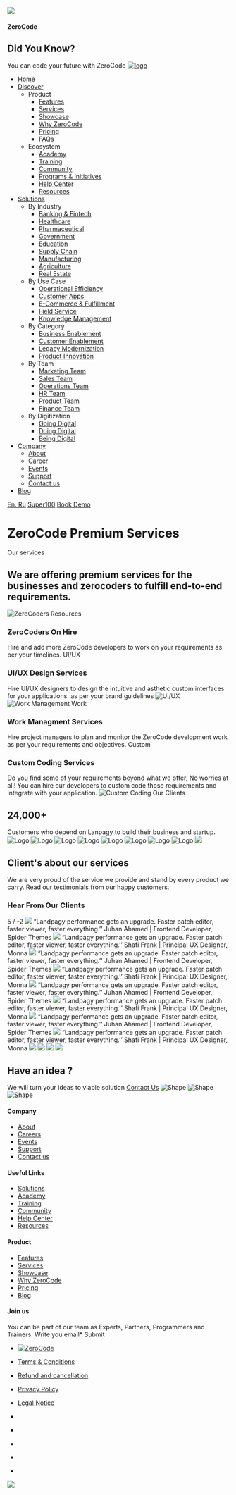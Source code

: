 ![](https://www.zeroco.de/assets/images/spinner_logo.png)
#### ZeroCode
## Did You Know?
You can code your future with ZeroCode
[ ![logo](https://www.zeroco.de/assets/images/logo.png) ](https://www.zeroco.de/</>)
  * [Home](https://www.zeroco.de/</>)
  * [Discover](https://www.zeroco.de/<discover.html>)
    * Product
      * [Features](https://www.zeroco.de/<features.html>)
      * [Services](https://www.zeroco.de/<services.html>)
      * [Showcase](https://www.zeroco.de/<showcase.html>)
      * [Why ZeroCode](https://www.zeroco.de/<why-zerocode.html>)
      * [Pricing](https://www.zeroco.de/<pricing.html>)
      * [FAQs](https://www.zeroco.de/<faqs.html>)
    * Ecosystem
      * [Academy](https://www.zeroco.de/<academy.html>)
      * [Training](https://www.zeroco.de/<training.html>)
      * [Community](https://www.zeroco.de/<community.html>)
      * [Programs & Initiatives](https://www.zeroco.de/<programs.html>)
      * [Help Center](https://www.zeroco.de/<help-center.html>)
      * [Resources](https://www.zeroco.de/<resources.html>)
  * [Solutions](https://www.zeroco.de/<solutions.html>)
    * By Industry
      * [Banking & Fintech](https://www.zeroco.de/<banking.html>)
      * [Healthcare](https://www.zeroco.de/<healthcare.html>)
      * [Pharmaceutical](https://www.zeroco.de/<pharma.html>)
      * [Government](https://www.zeroco.de/<government.html>)
      * [Education](https://www.zeroco.de/<education.html>)
      * [Supply Chain](https://www.zeroco.de/<supplychain.html>)
      * [Manufacturing](https://www.zeroco.de/<manufacturing.html>)
      * [Agriculture](https://www.zeroco.de/<agriculture.html>)
      * [Real Estate](https://www.zeroco.de/<realestate.html>)
    * By Use Case
      * [Operational Efficiency](https://www.zeroco.de/<opeff.html>)
      * [Customer Apps](https://www.zeroco.de/<custapps.html>)
      * [E-Commerce & Fulfillment](https://www.zeroco.de/<ecom.html>)
      * [Field Service](https://www.zeroco.de/<fieldservice.html>)
      * [Knowledge Management](https://www.zeroco.de/<knowledgemgmt.html>)
    * By Category
      * [Business Enablement](https://www.zeroco.de/<business.html>)
      * [Customer Enablement](https://www.zeroco.de/<customer.html>)
      * [Legacy Modernization](https://www.zeroco.de/<legacy.html>)
      * [Product Innovation](https://www.zeroco.de/<innovation.html>)
    * By Team
      * [Marketing Team](https://www.zeroco.de/<marketing-team.html>)
      * [Sales Team](https://www.zeroco.de/<sales-team.html>)
      * [Operations Team](https://www.zeroco.de/<ops-team.html>)
      * [HR Team](https://www.zeroco.de/<hr-team.html>)
      * [Product Team](https://www.zeroco.de/<product-team.html>)
      * [Finance Team](https://www.zeroco.de/<finance-team.html>)
    * By Digitization
      * [Going Digital](https://www.zeroco.de/<going-digital.html>)
      * [Doing Digital](https://www.zeroco.de/<doing-digital.html>)
      * [Being Digital](https://www.zeroco.de/<being-digital.html>)
  * [Company](https://www.zeroco.de/<about.html>)
    * [About](https://www.zeroco.de/<about.html>)
    * [Career](https://www.zeroco.de/<careers.html>)
    * [Events](https://www.zeroco.de/<events.html>)
    * [Support](https://www.zeroco.de/<support.html>)
    * [Contact us](https://www.zeroco.de/<contact.html>)
  * [Blog](https://www.zeroco.de/<blog.html>)


[En. Ru](https://www.zeroco.de/<#>) [Super100](https://www.zeroco.de/<super100/>) [Book Demo](https://www.zeroco.de/<#book-a-demo>)
# ZeroCode Premium Services
Our services
## We are offering premium services for the businesses and zerocoders to fulfill end-to-end requirements.
![ZeroCoders](https://www.zeroco.de/assets/images/services/zerocoders.png)
Resources
### ZeroCoders On Hire
Hire and add more ZeroCode developers to work on your requirements as per your timelines. 
UI/UX
### UI/UX Design Services
Hire UI/UX designers to design the intuitive and asthetic custom interfaces for your applications. 
as per your brand guidelines 
![UI/UX](https://www.zeroco.de/assets/images/services/ux.png)
![Work Management](https://www.zeroco.de/assets/images/services/pm.png)
Work
### Work Managment Services
Hire project managers to plan and monitor the ZeroCode development work as per your requirements and objectives. 
Custom
### Custom Coding Services
Do you find some of your requirements beyond what we offer, No worries at all! You can hire our developers to custom code those requirements and integrate with your application. 
![Custom Coding](https://www.zeroco.de/assets/images/services/coding.png)
Our Clients
## 24,000+
Customers who depend on Lanpagy to build their business and startup.
![Logo](https://www.zeroco.de/assets/images/services/logo1.svg)
![Logo](https://www.zeroco.de/assets/images/services/logo2.svg)
![Logo](https://www.zeroco.de/assets/images/services/logo3.svg)
![Logo](https://www.zeroco.de/assets/images/services/logo4.svg)
![Logo](https://www.zeroco.de/assets/images/services/logo5.svg)
![Logo](https://www.zeroco.de/assets/images/services/logo6.svg)
![Logo](https://www.zeroco.de/assets/images/services/logo7.svg)
![Logo](https://www.zeroco.de/assets/images/services/logo8.svg)
![](https://www.zeroco.de/assets/images/home_6/leaf-top.svg)
## Client's about our services
We are very proud of the service we provide and stand by every product we carry. Read our testimonials from our happy customers.
### Hear From Our Clients
5 / -2
![](https://www.zeroco.de/assets/images/home_6/testimonial-2.png)
“Landpagy performance gets an upgrade. Faster patch editor, faster viewer, faster everything.’’
Juhan Ahamed | Frontend Developer, Spider Themes
![](https://www.zeroco.de/assets/images/home_6/testimonial-1.png)
“Landpagy performance gets an upgrade. Faster patch editor, faster viewer, faster everything.’’
Shafi Frank | Principal UX Designer, Monna
![](https://www.zeroco.de/assets/images/home_6/testimonial-2.png)
“Landpagy performance gets an upgrade. Faster patch editor, faster viewer, faster everything.’’
Juhan Ahamed | Frontend Developer, Spider Themes
![](https://www.zeroco.de/assets/images/home_6/testimonial-1.png)
“Landpagy performance gets an upgrade. Faster patch editor, faster viewer, faster everything.’’
Shafi Frank | Principal UX Designer, Monna
![](https://www.zeroco.de/assets/images/home_6/testimonial-2.png)
“Landpagy performance gets an upgrade. Faster patch editor, faster viewer, faster everything.’’
Juhan Ahamed | Frontend Developer, Spider Themes
![](https://www.zeroco.de/assets/images/home_6/testimonial-1.png)
“Landpagy performance gets an upgrade. Faster patch editor, faster viewer, faster everything.’’
Shafi Frank | Principal UX Designer, Monna
![](https://www.zeroco.de/assets/images/home_6/testimonial-2.png)
“Landpagy performance gets an upgrade. Faster patch editor, faster viewer, faster everything.’’
Juhan Ahamed | Frontend Developer, Spider Themes
![](https://www.zeroco.de/assets/images/home_6/testimonial-1.png)
“Landpagy performance gets an upgrade. Faster patch editor, faster viewer, faster everything.’’
Shafi Frank | Principal UX Designer, Monna
![](https://www.zeroco.de/assets/images/services/shape1.svg)
![](https://www.zeroco.de/assets/images/services/shape2.svg)
![](https://www.zeroco.de/assets/images/services/shape3.svg)
![](https://www.zeroco.de/assets/images/services/shape4.svg)
## Have an idea ?
We will turn your ideas to viable solution
[Contact Us](https://www.zeroco.de/<contact.html>)
![Shape](https://www.zeroco.de/assets/images/footer/kite.svg)
![Shape](https://www.zeroco.de/assets/images/footer/women.svg)
![Shape](https://www.zeroco.de/assets/images/footer/leaf.svg)
#### Company
  * [About](https://www.zeroco.de/<about.html>)
  * [Careers](https://www.zeroco.de/<careers.html>)
  * [Events](https://www.zeroco.de/<events.html>)
  * [Support](https://www.zeroco.de/<support.html>)
  * [Contact us](https://www.zeroco.de/<contact.html>)


#### Useful Links
  * [Solutions](https://www.zeroco.de/<solutions.html>)
  * [Academy](https://www.zeroco.de/<academy.html>)
  * [Training](https://www.zeroco.de/<training.html>)
  * [Community](https://www.zeroco.de/<community.html>)
  * [Help Center](https://www.zeroco.de/<help-center.html>)
  * [Resources](https://www.zeroco.de/<resources.html>)


#### Product
  * [Features](https://www.zeroco.de/<features.html>)
  * [Services](https://www.zeroco.de/<services.html>)
  * [Showcase](https://www.zeroco.de/<showcase.html>)
  * [Why ZeroCode](https://www.zeroco.de/<why-zerocode.html>)
  * [Pricing](https://www.zeroco.de/<pricing.html>)
  * [Blog](https://www.zeroco.de/<blog.html>)


#### Join us
You can be part of our team as Experts, Partners, Programmers and Trainers.
Write you email*
Submit
  * [ ![ZeroCode](https://www.zeroco.de/assets/images/logo-2.png) ](https://www.zeroco.de/<#>)


  * [Terms & Conditions](https://www.zeroco.de/<terms.html>)
  * [Refund and cancellation](https://www.zeroco.de/<refund.html>)
  * [Privacy Policy](https://www.zeroco.de/<privacy-policy.html>)
  * [Legal Notice](https://www.zeroco.de/<legal-notice.html>)


  * [](https://www.zeroco.de/<https:/www.facebook.com/zerocodeplatform/>)
  * [](https://www.zeroco.de/<https:/twitter.com/zerocodplatform/>)
  * [](https://www.zeroco.de/<https:/www.linkedin.com/company/zerocode-innovations>)
  * [](https://www.zeroco.de/<https:/www.youtube.com/channel/UCPbJ8tbOdY_0aZBUtjQdDDA>)
  * [](https://www.zeroco.de/<https:/www.instagram.com/zerocodeplatform/>)


[ ![](https://www.zeroco.de/assets/images/scroll.svg) ](https://www.zeroco.de/<#>)